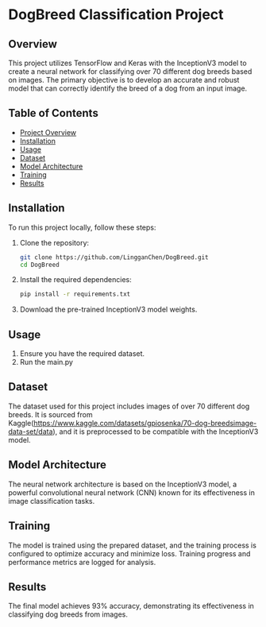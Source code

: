 # DogBreed Classification Project

## Overview

This project utilizes TensorFlow and Keras with the InceptionV3 model to create a neural network for classifying over 70 different dog breeds based on images. The primary objective is to develop an accurate and robust model that can correctly identify the breed of a dog from an input image.

## Table of Contents

- [Project Overview](#overview)
- [Installation](#installation)
- [Usage](#usage)
- [Dataset](#dataset)
- [Model Architecture](#model-architecture)
- [Training](#training)
- [Results](#results)
## Installation

To run this project locally, follow these steps:

1. Clone the repository:

    ```bash
    git clone https://github.com/LingganChen/DogBreed.git
    cd DogBreed
    ```

2. Install the required dependencies:

    ```bash
    pip install -r requirements.txt
    ```

3. Download the pre-trained InceptionV3 model weights.

## Usage

1. Ensure you have the required dataset.
2. Run the main.py

## Dataset

The dataset used for this project includes images of over 70 different dog breeds. It is sourced from Kaggle(https://www.kaggle.com/datasets/gpiosenka/70-dog-breedsimage-data-set/data), and it is preprocessed to be compatible with the InceptionV3 model.

## Model Architecture

The neural network architecture is based on the InceptionV3 model, a powerful convolutional neural network (CNN) known for its effectiveness in image classification tasks.

## Training

The model is trained using the prepared dataset, and the training process is configured to optimize accuracy and minimize loss. Training progress and performance metrics are logged for analysis.

## Results

The final model achieves 93% accuracy, demonstrating its effectiveness in classifying dog breeds from images.
